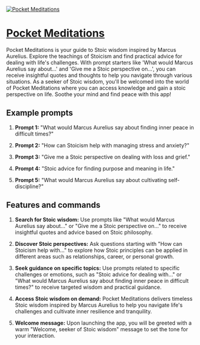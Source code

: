 [![Pocket Meditations](https://files.oaiusercontent.com/file-OLYnbW3W52C2HWOEaf6khHZc?se=2123-10-19T16%3A07%3A37Z&sp=r&sv=2021-08-06&sr=b&rscc=max-age%3D31536000%2C%20immutable&rscd=attachment%3B%20filename%3D155862ed-b361-4411-af71-727583e74d58.png&sig=GZ7IwQZ47GtbNQeeV3ZTRoa9hHQxY/G1C3Q3oIa%2BD74%3D)](https://chat.openai.com/g/g-0AZyQVlhT-pocket-meditations)

# [Pocket Meditations](https://chat.openai.com/g/g-0AZyQVlhT-pocket-meditations)

Pocket Meditations is your guide to Stoic wisdom inspired by Marcus Aurelius. Explore the teachings of Stoicism and find practical advice for dealing with life's challenges. With prompt starters like 'What would Marcus Aurelius say about...' and 'Give me a Stoic perspective on...', you can receive insightful quotes and thoughts to help you navigate through various situations. As a seeker of Stoic wisdom, you'll be welcomed into the world of Pocket Meditations where you can access knowledge and gain a stoic perspective on life. Soothe your mind and find peace with this app!

## Example prompts

1. **Prompt 1:** "What would Marcus Aurelius say about finding inner peace in difficult times?"

2. **Prompt 2:** "How can Stoicism help with managing stress and anxiety?"

3. **Prompt 3:** "Give me a Stoic perspective on dealing with loss and grief."

4. **Prompt 4:** "Stoic advice for finding purpose and meaning in life."

5. **Prompt 5:** "What would Marcus Aurelius say about cultivating self-discipline?"

## Features and commands

1. **Search for Stoic wisdom:** Use prompts like "What would Marcus Aurelius say about..." or "Give me a Stoic perspective on..." to receive insightful quotes and advice based on Stoic philosophy.

2. **Discover Stoic perspectives:** Ask questions starting with "How can Stoicism help with..." to explore how Stoic principles can be applied in different areas such as relationships, career, or personal growth.

3. **Seek guidance on specific topics:** Use prompts related to specific challenges or emotions, such as "Stoic advice for dealing with..." or "What would Marcus Aurelius say about finding inner peace in difficult times?" to receive targeted wisdom and practical guidance.

4. **Access Stoic wisdom on demand:** Pocket Meditations delivers timeless Stoic wisdom inspired by Marcus Aurelius to help you navigate life's challenges and cultivate inner resilience and tranquility.

5. **Welcome message:** Upon launching the app, you will be greeted with a warm "Welcome, seeker of Stoic wisdom" message to set the tone for your interaction.